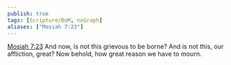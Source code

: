 ```yaml
---
publish: true
tags: [Scripture/BoM, noGraph]
aliases: ["Mosiah 7:23"]
---
```

[Mosiah 7:23](https://churchofjesuschrist.org/study/scriptures/bofm/mosiah/7?lang=eng&id=p23#p23) And now, is not this grievous to be borne? And is not this, our affliction, great? Now behold, how great reason we have to mourn.
